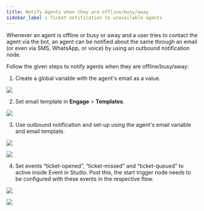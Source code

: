 ```yaml
---
title: Notify Agents when they are offline/busy/away
sidebar_label : Ticket notification to unavailable agents
---
```




  

Whenever an agent is offline or busy or away and a user tries to contact the agent via the bot, an agent can be notified about the same through an email (or even via SMS, WhatsApp, or voice) by using an outbound notification node.

  

Follow the given steps to notify agents when they are offline/busy/away:

  

  

1. Create a global variable with the agent's email as a value.

  

![](https://lh6.googleusercontent.com/vQRLirReKG5_CmQ9_XJ_Lfioe-VHlKfM9U_pPbgpotrnmJCVNT-qJY1VjurSf9iV42OkMxNnXxJLnDB5FMfOZzAMJn8VeUbv44Y0HSEn9GdovPmQ6NFxA8J4Dxq0DHtGggIsCuKS_jmRAp-4gav67nJ4fcEKGwheQqPIwlqcxIFJh6kkehpT2sfq5A)

  

  

2. Set email template in **Engage** > **Templates**.

  

  

![](https://lh5.googleusercontent.com/T4VQiDxm_WriD9W-NEWwA6ob8yaIVbqr9ATWwaCxReLrPII-Y_9VO1XQnKLOhhDHEGYRZNOF63TjLinbnEkfE6RrmfozfTbH8Y2eWLrcFlmGzluCsQzHzKMaUSw-MZDJlDuB8Z5TMDrBuvhUtP5QgvxIRf3kCgHcBhuCsCRMnU_T8EK5cGLZOW9GhQ)

  

  

3. Use outbound notification and set-up using the agent's email variable and email template.

  

  

![](https://lh5.googleusercontent.com/X-75omKzbvhqf5Gi-SKn00e2sH5V78VYU2CYVuROCfEDVi3cdlULP8ClptVUK_kkLVoTKl-bn8Lz_eXImTqlGo3JsF23F8OP-20J4iNJzuh61rdouwE0VNJRgreCXAy1oMmM2FQxkWeEQMJeo5zRjxPPpho72spdFQnnsLrJPamktL0CK-9oSxf-nw)

  

  

![](https://lh4.googleusercontent.com/zSeNc5mAAvY1XvJ9m-li6vycVut_phv0iHySY_iln_J4lCMYiDnrtiHCPNt-WeFw_E6R6sarw5GCwiy-2sU2tFA6gMEs7YxlkS16NulYThqSW59vmRdnErHBjedIrBkHIj-6vlugePGhdpN-XoJXsduEnLabLvz1SbK9JffNUbtUNkkXelMCGMQLvQ)

  

4. Set events “ticket-opened”, “ticket-missed” and “ticket-queued” to active inside Event in Studio. Post this, the start trigger node needs to be configured with these events in the respective flow.

  

![](https://lh6.googleusercontent.com/hsj0OGeogoz2L8Tdn6q_eOPNWO2ruxEHOiU3DVB86A2xf3F4jWJw0YgGrwoUgTUv5hadyP4I4zN-ILbB_-RBXLh7U8HEjWUg3n1-v_S9DIza5KMsRsuPX7845Er7r-0tdVVu5Ue2HzZ0CdJR9vYuO2ZC1hUXl7pBDV4luZWTYkX6soV54Zf3_e1MzQ)

  

![](https://lh5.googleusercontent.com/cQjs9yS06jIohN4vHz2QMV5Oi9TM613S_eX0U4OGs_1qDK-E_vjbb1HgcB181w1rXawrbW7_MxX882BAGFE47fQS6REIf0WSTeiQJH1UKaJfLz1AKF1-vgiywAHzUUM-OS-jczk0Lks7PkSNoR1qo_d2Y84dV7hemMHVyiUr5a1hdxx9IRxcwYcP0g)